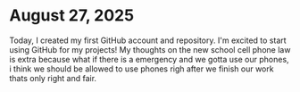 # August 27, 2025

Today, I created my first GitHub account and repository. I'm excited to start using GitHub for my projects!
My thoughts on the new school cell phone law is extra because what if there is a emergency and we gotta use our phones, i think we should be allowed to use phones righ after we finish our work thats only right and fair.
